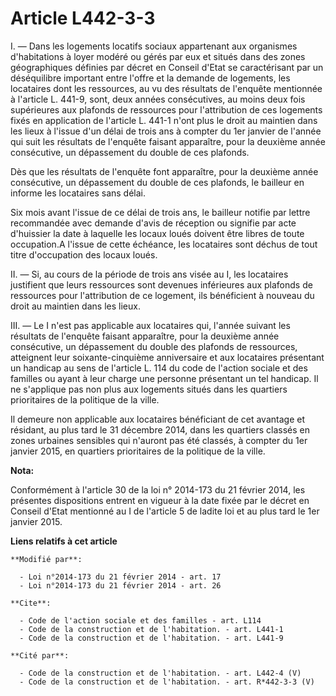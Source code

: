 # Article L442-3-3

I. ― Dans les logements locatifs sociaux appartenant aux organismes d'habitations à loyer modéré ou gérés par eux et situés
dans des zones géographiques définies par décret en Conseil d'Etat se caractérisant par un déséquilibre important entre
l'offre et la demande de logements, les locataires dont les ressources, au vu des résultats de l'enquête mentionnée à
l'article L. 441-9, sont, deux années consécutives, au moins deux fois supérieures aux plafonds de ressources pour
l'attribution de ces logements fixés en application de l'article L. 441-1 n'ont plus le droit au maintien dans les lieux à
l'issue d'un délai de trois ans à compter du 1er janvier de l'année qui suit les résultats de l'enquête faisant apparaître,
pour la deuxième année consécutive, un dépassement du double de ces plafonds. 

Dès que les résultats de l'enquête font apparaître, pour la deuxième année consécutive, un dépassement du double de ces
plafonds, le bailleur en informe les locataires sans délai. 

Six mois avant l'issue de ce délai de trois ans, le bailleur notifie par lettre recommandée avec demande d'avis de réception
ou signifie par acte d'huissier la date à laquelle les locaux loués doivent être libres de toute occupation.A l'issue de
cette échéance, les locataires sont déchus de tout titre d'occupation des locaux loués. 

II. ― Si, au cours de la période de trois ans visée au I, les locataires justifient que leurs ressources sont devenues
inférieures aux plafonds de ressources pour l'attribution de ce logement, ils bénéficient à nouveau du droit au maintien dans
les lieux. 

III. ― Le I n'est pas applicable aux locataires qui, l'année suivant les résultats de l'enquête faisant apparaître, pour la
deuxième année consécutive, un dépassement du double des plafonds de ressources, atteignent leur soixante-cinquième
anniversaire et aux locataires présentant un handicap au sens de l'article L. 114 du code de l'action sociale et des familles
ou ayant à leur charge une personne présentant un tel handicap. Il ne s'applique pas non plus aux logements situés dans les
quartiers prioritaires de la politique de la ville. 

Il demeure non applicable aux locataires bénéficiant de cet avantage et résidant, au plus tard le 31 décembre 2014, dans les
quartiers classés en zones urbaines sensibles qui n'auront pas été classés, à compter du 1er janvier 2015, en quartiers
prioritaires de la politique de la ville.

**Nota:**

Conformément à l'article 30 de la loi n° 2014-173 du 21 février 2014, les présentes dispositions entrent en vigueur à la date
fixée par le décret en Conseil d'Etat mentionné au I de l'article 5 de ladite loi et au plus tard le 1er janvier 2015.

**Liens relatifs à cet article**

	**Modifié par**:

	  - Loi n°2014-173 du 21 février 2014 - art. 17
	  - Loi n°2014-173 du 21 février 2014 - art. 26

	**Cite**:

	  - Code de l'action sociale et des familles - art. L114
	  - Code de la construction et de l'habitation. - art. L441-1
	  - Code de la construction et de l'habitation. - art. L441-9

	**Cité par**:

	  - Code de la construction et de l'habitation. - art. L442-4 (V)
	  - Code de la construction et de l'habitation. - art. R*442-3-3 (V)
